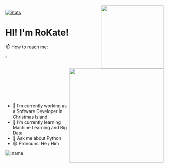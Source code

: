 <img align='right' src="https://media.giphy.com/media/M9gbBd9nbDrOTu1Mqx/giphy.gif" width="200">

 [![Stats](https://github-readme-stats.vercel.app/api?username=rokate&show_icons=true&theme=merko)](https://github-readme-stats.vercel.app/api?username=rokate&show_icons=true&theme=merko)


<h1> HI! I'm RoKate! </h1>

<img align='right' src="https://i.ibb.co/tXpDqJ1/image.jpg" width="300">

📫 How to reach me:   

<a href="mailto:rokate1990@gmail.com"> <img src="https://img.icons8.com/fluent/48/000000/gmail.png" width="3.5%"/> </a>
  - 🔭 I’m currently working as a Software Developer in Christmas Island
  - 🌱 I’m currently learning Machine Learning and Big Data
  - 💬 Ask me about Python
  - 😄 Pronouns: He / Him
  
 ![:name](https://count.getloli.com/get/@rokate?theme=gelbooru-h)
